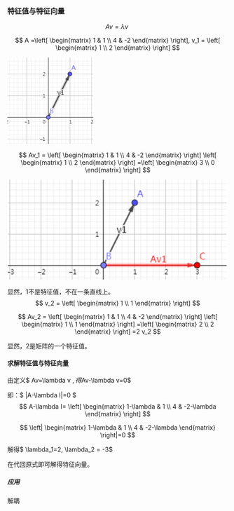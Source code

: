 ### 特征值与特征向量

$$
Av = \lambda v \
$$

$$
A =\left[ \begin{matrix} 1 & 1 \\ 4 & -2 \end{matrix} \right], v_1 = \left[ \begin{matrix} 1 \\ 2 \end{matrix} \right]
$$

<img src="https://raw.githubusercontent.com/Eircly/eric/main/image-20220519161438976.png" alt="image-20220519161438976" style="zoom:33%;" />

$$
Av_1 = \left[ \begin{matrix} 1 & 1 \\ 4 & -2 \end{matrix} \right] \left[ \begin{matrix} 1 \\ 2 \end{matrix} \right] =\left[ \begin{matrix} 3 \\ 0 \end{matrix} \right]
$$

![image-20220519172131381](https://raw.githubusercontent.com/Eircly/eric/main/image-20220519172131381.png)

 显然，1不是特征值，不在一条直线上。
$$
v_2 = \left[ \begin{matrix} 1 \\ 1 \end{matrix} \right]
$$

$$
Av_2 = \left[ \begin{matrix} 1 & 1 \\ 4 & -2 \end{matrix} \right] \left[ \begin{matrix} 1 \\ 1 \end{matrix} \right] =\left[ \begin{matrix} 2 \\ 2 \end{matrix} \right] =2 v_2
$$

显然，2是矩阵的一个特征值。

#### 求解特征值与特征向量

由定义$
Av=\lambda v
$,得$Av-\lambda v=0$

即：$ |A-\lambda I|=0 $
$$
A-\lambda I= \left[ \begin{matrix} 1-\lambda & 1 \\ 4 & -2-\lambda \end{matrix} \right]
$$

$$
\left| \begin{matrix} 1-\lambda & 1 \\ 4 & -2-\lambda \end{matrix} \right|=0
$$

解得$ \lambda_1=2, \lambda_2 = -3$

在代回原式即可解得特征向量。

##### 应用

解耦